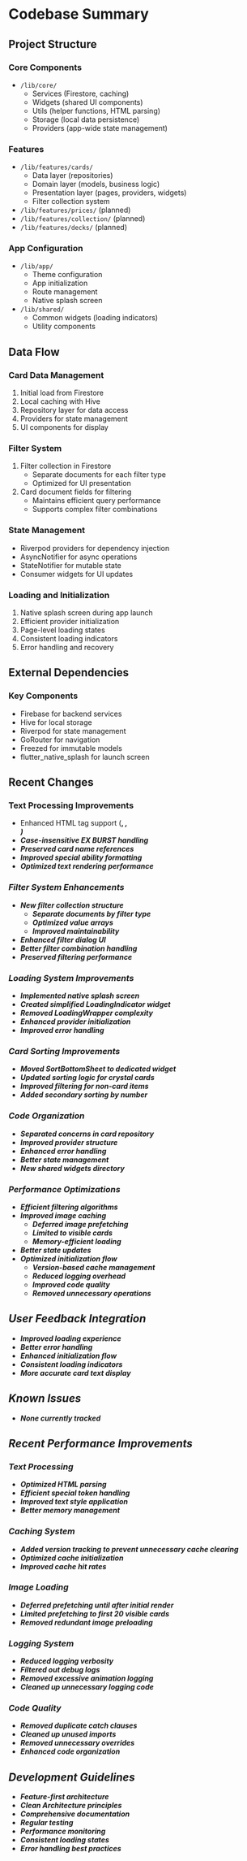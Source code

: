 # Codebase Summary

## Project Structure

### Core Components

- `/lib/core/`
  - Services (Firestore, caching)
  - Widgets (shared UI components)
  - Utils (helper functions, HTML parsing)
  - Storage (local data persistence)
  - Providers (app-wide state management)

### Features

- `/lib/features/cards/`
  - Data layer (repositories)
  - Domain layer (models, business logic)
  - Presentation layer (pages, providers, widgets)
  - Filter collection system
- `/lib/features/prices/` (planned)
- `/lib/features/collection/` (planned)
- `/lib/features/decks/` (planned)

### App Configuration

- `/lib/app/`
  - Theme configuration
  - App initialization
  - Route management
  - Native splash screen
- `/lib/shared/`
  - Common widgets (loading indicators)
  - Utility components

## Data Flow

### Card Data Management

1. Initial load from Firestore
2. Local caching with Hive
3. Repository layer for data access
4. Providers for state management
5. UI components for display

### Filter System

1. Filter collection in Firestore
   - Separate documents for each filter type
   - Optimized for UI presentation
2. Card document fields for filtering
   - Maintains efficient query performance
   - Supports complex filter combinations

### State Management

- Riverpod providers for dependency injection
- AsyncNotifier for async operations
- StateNotifier for mutable state
- Consumer widgets for UI updates

### Loading and Initialization

1. Native splash screen during app launch
2. Efficient provider initialization
3. Page-level loading states
4. Consistent loading indicators
5. Error handling and recovery

## External Dependencies

### Key Components

- Firebase for backend services
- Hive for local storage
- Riverpod for state management
- GoRouter for navigation
- Freezed for immutable models
- flutter_native_splash for launch screen

## Recent Changes

### Text Processing Improvements

- Enhanced HTML tag support (<strong>, <em>, <br>)
- Case-insensitive EX BURST handling
- Preserved card name references
- Improved special ability formatting
- Optimized text rendering performance

### Filter System Enhancements

- New filter collection structure
  - Separate documents by filter type
  - Optimized value arrays
  - Improved maintainability
- Enhanced filter dialog UI
- Better filter combination handling
- Preserved filtering performance

### Loading System Improvements

- Implemented native splash screen
- Created simplified LoadingIndicator widget
- Removed LoadingWrapper complexity
- Enhanced provider initialization
- Improved error handling

### Card Sorting Improvements

- Moved SortBottomSheet to dedicated widget
- Updated sorting logic for crystal cards
- Improved filtering for non-card items
- Added secondary sorting by number

### Code Organization

- Separated concerns in card repository
- Improved provider structure
- Enhanced error handling
- Better state management
- New shared widgets directory

### Performance Optimizations

- Efficient filtering algorithms
- Improved image caching
  - Deferred image prefetching
  - Limited to visible cards
  - Memory-efficient loading
- Better state updates
- Optimized initialization flow
  - Version-based cache management
  - Reduced logging overhead
  - Improved code quality
  - Removed unnecessary operations

## User Feedback Integration

- Improved loading experience
- Better error handling
- Enhanced initialization flow
- Consistent loading indicators
- More accurate card text display

## Known Issues

- None currently tracked

## Recent Performance Improvements

### Text Processing

- Optimized HTML parsing
- Efficient special token handling
- Improved text style application
- Better memory management

### Caching System

- Added version tracking to prevent unnecessary cache clearing
- Optimized cache initialization
- Improved cache hit rates

### Image Loading

- Deferred prefetching until after initial render
- Limited prefetching to first 20 visible cards
- Removed redundant image preloading

### Logging System

- Reduced logging verbosity
- Filtered out debug logs
- Removed excessive animation logging
- Cleaned up unnecessary logging code

### Code Quality

- Removed duplicate catch clauses
- Cleaned up unused imports
- Removed unnecessary overrides
- Enhanced code organization

## Development Guidelines

- Feature-first architecture
- Clean Architecture principles
- Comprehensive documentation
- Regular testing
- Performance monitoring
- Consistent loading states
- Error handling best practices
